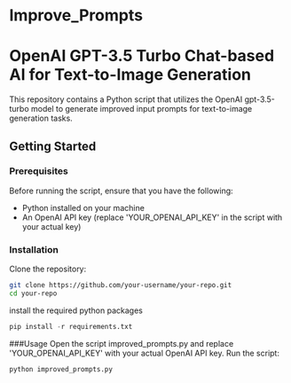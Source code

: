 # Improve_Prompts

# OpenAI GPT-3.5 Turbo Chat-based AI for Text-to-Image Generation

This repository contains a Python script that utilizes the OpenAI gpt-3.5-turbo model to generate improved input prompts for text-to-image generation tasks. 

## Getting Started

### Prerequisites

Before running the script, ensure that you have the following:

- Python installed on your machine
- An OpenAI API key (replace 'YOUR_OPENAI_API_KEY' in the script with your actual key)

### Installation

Clone the repository:
   ```bash
   git clone https://github.com/your-username/your-repo.git
   cd your-repo
   ```
install the required python packages 
```python
pip install -r requirements.txt
```
###Usage
Open the script improved_prompts.py and replace 'YOUR_OPENAI_API_KEY' with your actual OpenAI API key.
Run the script:
```python
python improved_prompts.py
```
